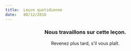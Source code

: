 ```yaml
---
title:  Leçon quotidienne
date:   08/12/2016
---
```


### <center>Nous travaillons sur cette leçon.</center>
<center>Revenez plus tard, s'il vous plaît.</center>